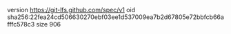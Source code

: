 version https://git-lfs.github.com/spec/v1
oid sha256:22fea24cd506630270ebf03ee1d537009ea7b2d67805e72bbfcb66afffc578c3
size 906
